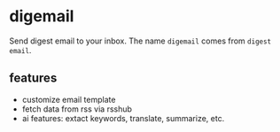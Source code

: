 # digemail

Send digest email to your inbox. The name `digemail` comes from `digest email`.

## features

- customize email template
- fetch data from rss via rsshub
- ai features: extact keywords, translate, summarize, etc.
